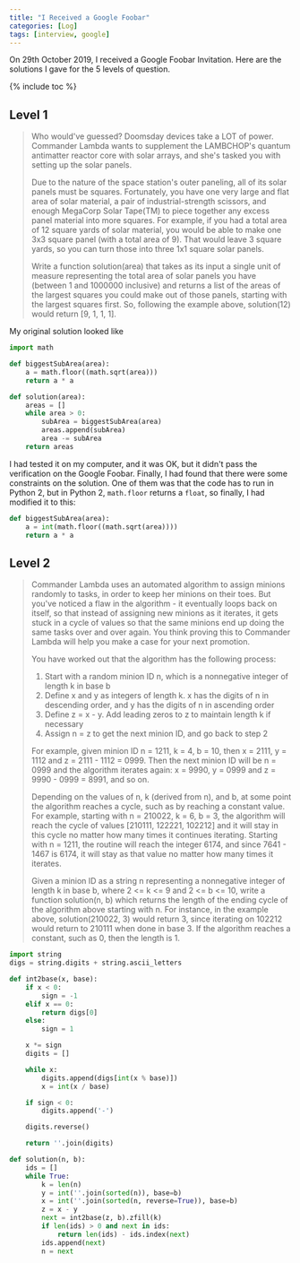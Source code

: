 ```yaml
---
title: "I Received a Google Foobar"
categories: [Log]
tags: [interview, google]
---
```


On 29th October 2019, I received a Google Foobar Invitation. Here are the solutions I gave for the 5 levels of question.

{% include toc %}

## Level 1

> Who would've guessed? Doomsday devices take a LOT of power. Commander Lambda wants to supplement the LAMBCHOP's quantum antimatter reactor core with solar arrays, and she's tasked you with setting up the solar panels. 
>
> Due to the nature of the space station's outer paneling, all of its solar panels must be squares. Fortunately, you have one very large and flat area of solar material, a pair of industrial-strength scissors, and enough MegaCorp Solar Tape(TM) to piece together any excess panel material into more squares. For example, if you had a total area of 12 square yards of solar material, you would be able to make one 3x3 square panel (with a total area of 9). That would leave 3 square yards, so you can turn those into three 1x1 square solar panels.
>
> Write a function solution(area) that takes as its input a single unit of measure representing the total area of solar panels you have (between 1 and 1000000 inclusive) and returns a list of the areas of the largest squares you could make out of those panels, starting with the largest squares first. So, following the example above, solution(12) would return [9, 1, 1, 1].

My original solution looked like

```python
import math

def biggestSubArea(area):
    a = math.floor((math.sqrt(area)))
    return a * a

def solution(area):
    areas = []
    while area > 0:
        subArea = biggestSubArea(area)
        areas.append(subArea)
        area -= subArea
    return areas
```

I had tested it on my computer, and it was OK, but it didn't pass the verification on the Google Foobar. Finally, I had found that there were some constraints on the solution. One of them was that the code has to run in Python 2, but in Python 2, `math.floor` returns a `float`, so finally, I had modified it to this:

```python
def biggestSubArea(area):
    a = int(math.floor((math.sqrt(area))))
    return a * a
```

## Level 2

> Commander Lambda uses an automated algorithm to assign minions randomly to tasks, in order to keep her minions on their toes. But you've noticed a flaw in the algorithm - it eventually loops back on itself, so that instead of assigning new minions as it iterates, it gets stuck in a cycle of values so that the same minions end up doing the same tasks over and over again. You think proving this to Commander Lambda will help you make a case for your next promotion. 
>
> You have worked out that the algorithm has the following process: 
>
> 1) Start with a random minion ID n, which is a nonnegative integer of length k in base b  
> 2) Define x and y as integers of length k.  x has the digits of n in descending order, and y has the digits of n in ascending order  
> 3) Define z = x - y.  Add leading zeros to z to maintain length k if necessary  
> 4) Assign n = z to get the next minion ID, and go back to step 2  
> 
> For example, given minion ID n = 1211, k = 4, b = 10, then x = 2111, y = 1112 and z = 2111 - 1112 = 0999. Then the next minion ID will be n = 0999 and the algorithm iterates again: x = 9990, y = 0999 and z = 9990 - 0999 = 8991, and so on.
> 
> Depending on the values of n, k (derived from n), and b, at some point the algorithm reaches a cycle, such as by reaching a constant value. For example, starting with n = 210022, k = 6, b = 3, the algorithm will reach the cycle of values [210111, 122221, 102212] and it will stay in this cycle no matter how many times it continues iterating. Starting with n = 1211, the routine will reach the integer 6174, and since 7641 - 1467 is 6174, it will stay as that value no matter how many times it iterates.
>
> Given a minion ID as a string n representing a nonnegative integer of length k in base b, where 2 <= k <= 9 and 2 <= b <= 10, write a function solution(n, b) which returns the length of the ending cycle of the algorithm above starting with n. For instance, in the example above, solution(210022, 3) would return 3, since iterating on 102212 would return to 210111 when done in base 3. If the algorithm reaches a constant, such as 0, then the length is 1.

```python
import string
digs = string.digits + string.ascii_letters

def int2base(x, base):
    if x < 0:
        sign = -1
    elif x == 0:
        return digs[0]
    else:
        sign = 1

    x *= sign
    digits = []

    while x:
        digits.append(digs[int(x % base)])
        x = int(x / base)

    if sign < 0:
        digits.append('-')

    digits.reverse()

    return ''.join(digits)

def solution(n, b):
    ids = []
    while True:
        k = len(n)
        y = int(''.join(sorted(n)), base=b)
        x = int(''.join(sorted(n, reverse=True)), base=b)
        z = x - y
        next = int2base(z, b).zfill(k)
        if len(ids) > 0 and next in ids:
            return len(ids) - ids.index(next)
        ids.append(next)
        n = next
```
